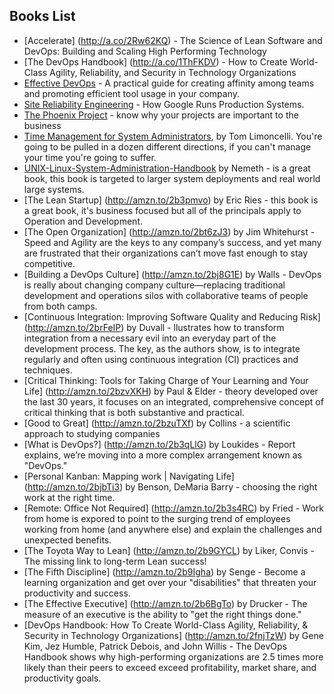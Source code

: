 ## Books List

* [Accelerate] (http://a.co/2Rw62KQ) - The Science of Lean Software and DevOps: Building and Scaling High Performing Technology
* [The DevOps Handbook] (http://a.co/1ThFKDV) - How to Create World-Class Agility, Reliability, and Security in Technology Organizations
* [Effective DevOps](http://amzn.to/2bzu3cU) - A practical guide for creating affinity among teams and promoting efficient tool usage in your company.
* [Site Reliability Engineering](http://amzn.to/2brE0NA) - How Google Runs Production Systems.
* [The Phoenix Project](http://amzn.to/2bt5AsE) - know why your projects are important to the business
* [Time Management for System Administrators](http://amzn.to/2b5pDci), by Tom Limoncelli. You're going to be pulled in a dozen different directions, if you can't manage your time you're going to suffer.
* [UNIX-Linux-System-Administration-Handbook](http://amzn.to/2bzv9oO) by Nemeth - is a great book, this book is targeted to larger system deployments and real world large systems.
* [The Lean Startup] (http://amzn.to/2b3pmvo) by Eric Ries - this book is a great book, it's business focused but all of the principals apply to Operation and Development.
* [The Open Organization] (http://amzn.to/2bt6zJ3) by Jim Whitehurst - Speed and Agility are the keys to any company’s success, and yet many are frustrated that their organizations can’t move fast enough to stay competitive.
* [Building a DevOps Culture] (http://amzn.to/2bj8G1E) by Walls - DevOps is really about changing company culture—replacing traditional development and operations silos with collaborative teams of people from both camps.
* [Continuous Integration: Improving Software Quality and Reducing Risk] (http://amzn.to/2brFeIP) by Duvall - llustrates how to transform integration from a necessary evil into an everyday part of the development process. The key, as the authors show, is to integrate regularly and often using continuous integration (CI) practices and techniques.
* [Critical Thinking: Tools for Taking Charge of Your Learning and Your Life] (http://amzn.to/2bzvXKH) by Paul & Elder - theory developed over the last 30 years, it focuses on an integrated, comprehensive concept of critical thinking that is both substantive and practical.
* [Good to Great] (http://amzn.to/2bzuTXf) by Collins - a scientific approach to studying companies
* [What is DevOps?] (http://amzn.to/2b3qLlG) by Loukides - Report explains, we’re moving into a more complex arrangement known as "DevOps."
* [Personal Kanban: Mapping work | Navigating Life] (http://amzn.to/2bjbTi3) by Benson, DeMaria Barry - choosing the right work at the right time.
* [Remote: Office Not Required] (http://amzn.to/2b3s4RC) by Fried - Work from home is expored to point to the surging trend of employees working from home (and anywhere else) and explain the challenges and unexpected benefits.
* [The Toyota Way to Lean] (http://amzn.to/2b9GYCL) by Liker, Convis - The missing link to long-term Lean success!
* [The Fifth Discipline] (http://amzn.to/2b9Igha) by Senge - Become a learning organization and get over your "disabilities" that threaten your productivity and success.
* [The Effective Executive] (http://amzn.to/2b6BgTo) by Drucker - The measure of an executive is the ability to "get the right things done."
* [DevOps Handbook: How To Create World-Class Agility, Reliability, & Security in Technology Organizations] (http://amzn.to/2fnjTzW) by Gene Kim, Jez Humble, Patrick Debois, and John Willis - The DevOps Handbook shows why high-performing organizations are 2.5 times more likely than their peers to exceed exceed profitability, market share, and productivity goals.

